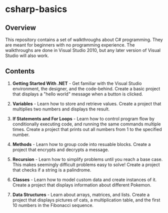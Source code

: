 # csharp-basics

## Overview

This repository contains a set of walkthroughs about C# programming.  They are meant for beginners with no programming experience.  The walkthroughs are done in Visual Studio 2010, but any later version of Visual Studio will also work.

## Contents

1. **Getting Started With .NET** - Get familiar with the Visual Studio environment, the designer, and the code-behind.  Create a basic project that displays a "hello world" message when a button is clicked.

2. **Variables** - Learn how to store and retrieve values.  Create a project that multiplies two numbers and displays the result.

3. **If Statements and For Loops** - Learn how to control program flow by conditionally executing code, and running the same commands multiple times.  Create a project that prints out all numbers from 1 to the specified number.

4. **Methods** - Learn how to group code into resuable blocks.  Create a project that encrypts and decrypts a message.

5. **Recursion** - Learn how to simplify problems until you reach a base case.  This makes seemingly difficult problems easy to solve!  Create a project that checks if a string is a palindrome.

6. **Classes** - Learn how to model custom data and create instances of it.  Create a project that displays information about different Pokemon.

7. **Data Structures** - Learn about arrays, matrices, and lists.  Create a project that displays pictures of cats, a multiplication table, and the first 10 numbers in the Fibonacci sequence.

